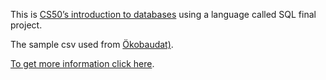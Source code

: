 This is [CS50’s introduction to databases](https://cs50.harvard.edu/sql/2024/) using a language called SQL final project.

The sample csv used from [Ökobaudat)](https://www.oekobaudat.de/service/downloads.html).

[To get more information click here](documentation/DESIGN.md).
